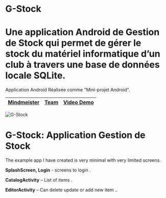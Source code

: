 # G-Stock
Une application Android de Gestion de Stock qui permet de gérer le stock du matériel
informatique d’un club à travers une base de données locale SQLite.
=====================================================

Application Android  Réalisée comme "Mini-projet Android".

| [Mindmeister](https://www.mindmeister.com/fr/account/login?product=2&return_to=https%3A%2F%2Fwww.meistertask.com%2Ffr%2Fapp%2Fproject%2FrI8b3sT4)  |  [Team](https://www.universitecentrale.net/) | [Video Demo](https://youtu.be/Sj29QqOp3lY)|
|----------|--------|------|

![G-Stock](https://zupimages.net/up/21/22/8hkq.gif)


G-Stock: Application Gestion de Stock
=====================================
The example app I have created is very minimal with very limited screens.

**SplashScreen, Login** - screens to login .

**CatalogActivity** – List of items .

**EditorActivity** – Can delete update or add new item ..


